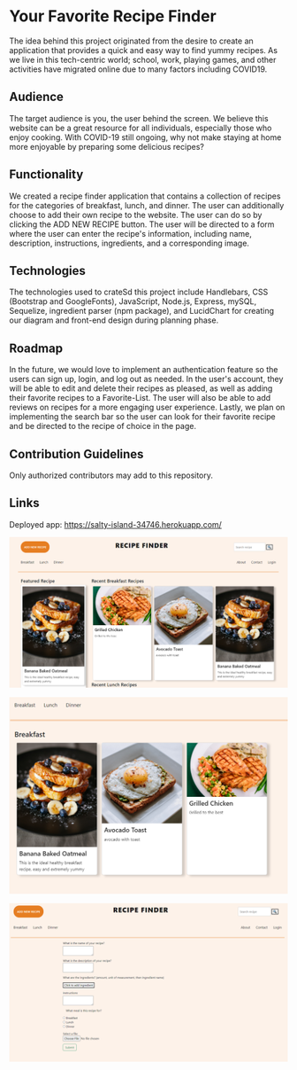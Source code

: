 # Your Favorite Recipe Finder

The idea behind this project originated from the desire to create an application that provides a quick and easy way to find yummy recipes. As we live in this tech-centric world; school, work, playing games, and other activities have migrated online due to many factors including COVID19.

## Audience

The target audience is you, the user behind the screen. We believe this website can be a great resource for all individuals, especially those who enjoy cooking. With COVID-19 still ongoing, why not make staying at home more enjoyable by preparing some delicious recipes?

## Functionality

We created a recipe finder application that contains a collection of recipes for the categories of breakfast, lunch, and dinner. The user can additionally choose to add their own recipe to the website. The user can do so by clicking the ADD NEW RECIPE button. The user will be directed to a form where the user can enter the recipe's information, including name, description, instructions, ingredients, and a corresponding image.

## Technologies

The technologies used to crateSd this project include Handlebars, CSS (Bootstrap and GoogleFonts), JavaScript, Node.js, Express, mySQL, Sequelize, ingredient parser (npm package), and LucidChart for creating our diagram and front-end design during planning phase.

## Roadmap

In the future, we would love to implement an authentication feature so the users can sign up, login, and log out as needed. In the user's account, they will be able to edit and delete their recipes as pleased, as well as adding their favorite recipes to a Favorite-List. The user will also be able to add reviews on recipes for a more engaging user experience. Lastly, we plan on implementing the search bar so the user can look for their favorite recipe and be directed to the recipe of choice in the page.

## Contribution Guidelines

Only authorized contributors may add to this repository.

## Links

Deployed app: https://salty-island-34746.herokuapp.com/

![image](./public/images/app-screenshot1.png)

![image](./public/images/app-screenshot3.png)

![image](./public/images/app-screenshot2.png)
